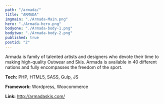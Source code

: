 ```yaml
---
path: "/armada/"
title: "ARMADA"
imgmain: "./Armada-Main.png"
hero: "./Armada-hero.png"
bodyone: "./Armada-body-1.png"
bodytwo: "./Armada-body-2.png"
published: true
postid: "2"
---
```


Armada is family of talented artists and designers who devote their time to making high-quality Outwear and Skis. Armada is available in 40 different nations and fully encompasses the freedom of the sport.

**Tech:** PHP, HTML5, SASS, Gulp, JS

**Framework:** Wordpress, Woocommerce

**Link:** <a href="http://armadaskis.com/" target="_blank">http://armadaskis.com/</a>
